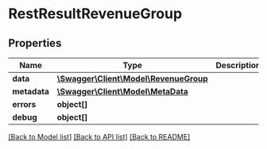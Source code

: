 # RestResultRevenueGroup

## Properties
Name | Type | Description | Notes
------------ | ------------- | ------------- | -------------
**data** | [**\Swagger\Client\Model\RevenueGroup**](RevenueGroup.md) |  | [optional] 
**metadata** | [**\Swagger\Client\Model\MetaData**](MetaData.md) |  | [optional] 
**errors** | **object[]** |  | [optional] 
**debug** | **object[]** |  | [optional] 

[[Back to Model list]](../README.md#documentation-for-models) [[Back to API list]](../README.md#documentation-for-api-endpoints) [[Back to README]](../README.md)


